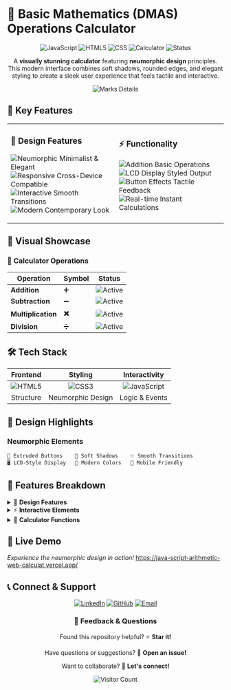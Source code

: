# 🔢 Basic Mathematics (DMAS) Operations Calculator

<div align="center">
  
  ![JavaScript](https://img.shields.io/badge/JavaScript-0D6EFD?style=for-the-badge&logo=javascript&logoColor=white)
  ![HTML5](https://img.shields.io/badge/HTML5-E34F26?style=for-the-badge&logo=html5&logoColor=white)
  ![CSS](https://img.shields.io/badge/CSS-3B3B3B?style=for-the-badge&logo=html5&logoColor=white)
  ![Calculator](https://img.shields.io/badge/Calculator-FF6B6B?style=for-the-badge&logo=robot&logoColor=white)
  ![Status](https://img.shields.io/badge/Status-Completed-brightgreen?style=for-the-badge&logo=checkmark)
  
A **visually stunning calculator** featuring **neumorphic design** principles. This modern interface combines soft shadows, rounded edges, and elegant styling to create a sleek user experience that feels tactile and interactive.

</div>

<div align="center">

![Marks Details](https://github.com/MudasirNaeem1/JavaScript-Arithmetic-Web-Calculator/blob/main/Calculator%20image.JPG)

</div>

## 🚀 Key Features

<table>
<tr>
<td width="50%">

### 🎯 **Design Features**
![Neumorphic](https://img.shields.io/badge/Neumorphic%20UI-FF6B6B?style=flat&logo=palette&logoColor=white) Minimalist & Elegant  
![Responsive](https://img.shields.io/badge/Responsive-4ECDC4?style=flat&logo=responsive&logoColor=white) Cross-Device Compatible  
![Interactive](https://img.shields.io/badge/Interactive-45B7D1?style=flat&logo=cursor&logoColor=white) Smooth Transitions  
![Modern](https://img.shields.io/badge/Modern-96CEB4?style=flat&logo=trending-up&logoColor=white) Contemporary Look  

</td>
<td width="50%">

### ⚡ **Functionality**
![Addition](https://img.shields.io/badge/Addition-FD79A8?style=flat&logo=plus&logoColor=white) Basic Operations  
![LCD Display](https://img.shields.io/badge/LCD%20Display-A29BFE?style=flat&logo=display&logoColor=white) Styled Output  
![Button Effects](https://img.shields.io/badge/Button%20Effects-FDCB6E?style=flat&logo=touch&logoColor=white) Tactile Feedback  
![Real-time](https://img.shields.io/badge/Real--time-00B894?style=flat&logo=zap&logoColor=white) Instant Calculations  

</td>
</tr>
</table>

## 🎨 Visual Showcase

<div align="left">

### 🔢 **Calculator Operations**

| Operation | Symbol | Status |
|-----------|--------|--------|
| **Addition** | ➕ | ![Active](https://img.shields.io/badge/Active-00D084?style=flat-square) |
| **Subtraction** | ➖ | ![Active](https://img.shields.io/badge/Active-00D084?style=flat-square) |
| **Multiplication** | ✖️ | ![Active](https://img.shields.io/badge/Active-00D084?style=flat-square) |
| **Division** | ➗ | ![Active](https://img.shields.io/badge/Active-00D084?style=flat-square) |

</div>

## 🛠️ Tech Stack

<div align="left">

| **Frontend** | **Styling** | **Interactivity** |
|:---:|:---:|:---:|
| ![HTML5](https://img.shields.io/badge/HTML5-E34F26?style=for-the-badge&logo=html5&logoColor=white) | ![CSS3](https://img.shields.io/badge/CSS3-1572B6?style=for-the-badge&logo=css3&logoColor=white) | ![JavaScript](https://img.shields.io/badge/JavaScript-3B3B3B?style=for-the-badge&logo=javascript&logoColor=white) |
| Structure | Neumorphic Design | Logic & Events |

</div>

## 🎯 Design Highlights

<div align="left">

### **Neumorphic Elements**

```
🔘 Extruded Buttons    💫 Soft Shadows    ✨ Smooth Transitions
🖥️ LCD-Style Display   🎨 Modern Colors   📱 Mobile Friendly
```

</div>

## 📱 Features Breakdown

<details>
<summary>🎨 <strong>Design Features</strong></summary>

- **Neumorphic UI**: Soft, extruded appearance with depth
- **Responsive Layout**: Works on desktop, tablet, and mobile
- **Modern Typography**: Clean, readable number display
- **Color Harmony**: Carefully selected color palette
- **Accessibility**: High contrast and clear visual hierarchy

</details>

<details>
<summary>⚡ <strong>Interactive Elements</strong></summary>

- **Button Hover Effects**: Visual feedback on interaction
- **Smooth Animations**: CSS transitions for fluid experience
- **Touch-Friendly**: Optimized for mobile touch interactions
- **Visual States**: Active, hover, and focus states
- **Error Handling**: Graceful handling of edge cases

</details>

<details>
<summary>🔢 <strong>Calculator Functions</strong></summary>

- **Basic Operations**: +, -, ×, ÷
- **Clear Function**: Reset calculations
- **Decimal Support**: Handle floating-point numbers
- **Real-time Display**: Instant visual feedback
- **Keyboard Support**: Use keyboard for input

</details>

</div>

## 🌟 Live Demo

<div align="left">

*Experience the neumorphic design in action!*
 https://java-script-arithmetic-web-calculat.vercel.app/

</div>

## 📞 Connect & Support

<div align="center">
  
  [![LinkedIn](https://img.shields.io/badge/LinkedIn-0077B5?style=for-the-badge&logo=linkedin&logoColor=white)](https://linkedin.com/in/mudasir-naeem-698679303)
  [![GitHub](https://img.shields.io/badge/GitHub-100000?style=for-the-badge&logo=github&logoColor=white)](https://github.com/MudasirNaeem1)
  [![Email](https://img.shields.io/badge/Email-D14836?style=for-the-badge&logo=gmail&logoColor=white)](mailto:mudasirnaeem000@gmail.com)

  ### 💬 **Feedback & Questions**
  
  Found this repository helpful? ⭐ **Star it!**
  
  Have questions or suggestions? 💭 **Open an issue!**
  
  Want to collaborate? 🤝 **Let's connect!**
  
![Visitor Count](https://visitor-badge.laobi.icu/badge?page_id=MudasirNaeem1.JavaScript-Arithmetic-Web-Calculator)

</div>
